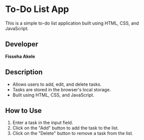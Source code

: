 # To-Do List App

This is a simple to-do list application built using HTML, CSS, and JavaScript.

## Developer
**Fisseha Akele**

## Description
- Allows users to add, edit, and delete tasks.
- Tasks are stored in the browser's local storage.
- Built using HTML, CSS, and JavaScript.

## How to Use
1. Enter a task in the input field.
2. Click on the "Add" button to add the task to the list.
3. Click on the "Delete" button to remove a task from the list.
